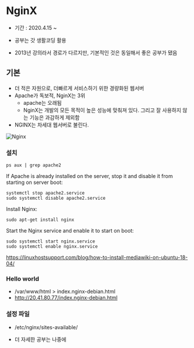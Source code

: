 # NginX

- 기간 : 2020.4.15 ~

- 공부는 갓 생활코딩 활용

- 2013년 강의라서 경로가 다르지만, 기본적인 것은 동일해서 좋은 공부가 됐음

  

## 기본

- 더 적은 자원으로, 더빠르게 서비스하기 위한 경량화된 웹서버
- Apache가 독보적, NginX는 3위
  - apache는 오래됨
  - NginX는 개발의 모든 목적이 높은 성능에 맞춰져 있다. 그리고 잘 사용하지 않는 기능은 과감하게 제외함
- NGINX는 차세대 웹서버로 불린다. 

![Nginx](https://s3.ap-northeast-2.amazonaws.com/opentutorials-user-file/module/384/1394.gif)

### 설치

```
ps aux | grep apache2
```

If Apache is already installed on the server, stop it and disable it from starting on server boot:

```
systemctl stop apache2.service
sudo systemctl disable apache2.service
```

Install Nginx:

```
sudo apt-get install nginx
```

Start the Nginx service and enable it to start on boot:

```
sudo systemctl start nginx.service
sudo systemctl enable nginx.service
```

https://linuxhostsupport.com/blog/how-to-install-mediawiki-on-ubuntu-18-04/

### Hello world

- /var/www/html > index.nginx-debian.html
- http://20.41.80.77/index.nginx-debian.html

### 설정 파일

- /etc/nginx/sites-available/



- 더 자세한 공부는 나중에